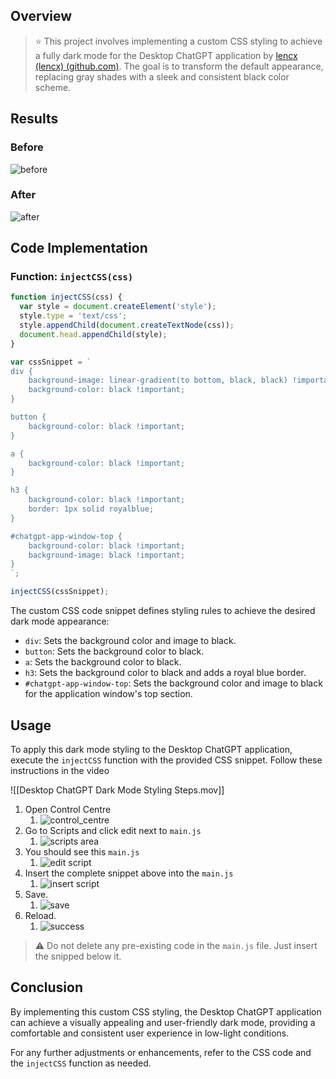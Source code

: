 ## Overview 

> :star: This project involves implementing a custom CSS styling to achieve a fully dark mode for the Desktop ChatGPT application by [lencx (lencx) (github.com)](https://github.com/lencx). The goal is to transform the default appearance, replacing gray shades with a sleek and consistent black color scheme.

## Results 

### Before 

![before](before.jpg)

### After 
![after](after.jpg)

## Code Implementation

### Function: `injectCSS(css)`

```javascript
function injectCSS(css) {
  var style = document.createElement('style');
  style.type = 'text/css';
  style.appendChild(document.createTextNode(css));
  document.head.appendChild(style);
}

var cssSnippet = `
div {
    background-image: linear-gradient(to bottom, black, black) !important; 
    background-color: black !important;
}

button {
    background-color: black !important;  
}

a {
    background-color: black !important;
}

h3 {
    background-color: black !important;
    border: 1px solid royalblue;
}

#chatgpt-app-window-top {
    background-color: black !important;
    background-image: black !important;
}
`;

injectCSS(cssSnippet);
```

The custom CSS code snippet defines styling rules to achieve the desired dark mode appearance:

- `div`: Sets the background color and image to black.
- `button`: Sets the background color to black.
- `a`: Sets the background color to black.
- `h3`: Sets the background color to black and adds a royal blue border.
- `#chatgpt-app-window-top`: Sets the background color and image to black for the application window's top section.

## Usage

To apply this dark mode styling to the Desktop ChatGPT application, execute the `injectCSS` function with the provided CSS snippet. Follow these instructions in the video 

![[Desktop ChatGPT Dark Mode Styling Steps.mov]]

1. Open Control Centre
	1. ![control_centre](control%20centre.jpg)
3. Go to Scripts and click edit next to `main.js`
	1. ![scripts area](scripts%20area.jpg)
4. You should see this `main.js`
	1. ![edit script](edit%20main.js%20script.jpg)
5. Insert the complete snippet above into the `main.js` 
	1. ![insert script](insert%20script%20into%20main.js%20WITHOUT%20DELETING%20ANY%20PRE-EXISTING%20CODE.jpg)
6. Save.
	1. ![save](save%20changes.jpg)
7. Reload.
	1. ![success](script%20saved%20successfully%20&%20reload.jpg)


> :warning: Do not delete any pre-existing code in the `main.js` file. Just insert the snipped below it.

## Conclusion

By implementing this custom CSS styling, the Desktop ChatGPT application can achieve a visually appealing and user-friendly dark mode, providing a comfortable and consistent user experience in low-light conditions.

For any further adjustments or enhancements, refer to the CSS code and the `injectCSS` function as needed.
